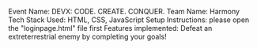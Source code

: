 Event Name: DEVX: CODE. CREATE. CONQUER.
Team Name: Harmony
Tech Stack Used: HTML, CSS, JavaScript
Setup Instructions: please open the "loginpage.html" file first
Features implemented: Defeat an extreterrestrial enemy by completing your goals!
